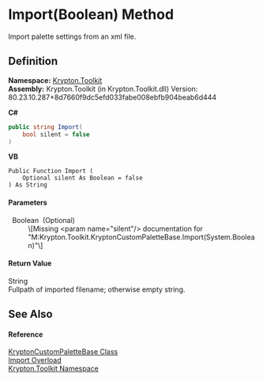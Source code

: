 # Import(Boolean) Method


Import palette settings from an xml file.



## Definition
**Namespace:** <a href="79d2eac2-21f4-54ff-7552-b20c33c30600.md">Krypton.Toolkit</a>  
**Assembly:** Krypton.Toolkit (in Krypton.Toolkit.dll) Version: 80.23.10.287+8d7660f9dc5efd033fabe008ebfb904beab6d444

**C#**
``` C#
public string Import(
	bool silent = false
)
```
**VB**
``` VB
Public Function Import ( 
	Optional silent As Boolean = false
) As String
```



#### Parameters
<dl><dt>  Boolean  (Optional)</dt><dd>\[Missing &lt;param name="silent"/&gt; documentation for "M:Krypton.Toolkit.KryptonCustomPaletteBase.Import(System.Boolean)"\]</dd></dl>

#### Return Value
String  
Fullpath of imported filename; otherwise empty string.

## See Also


#### Reference
<a href="19e895c2-5326-25bf-d4bb-c7367f234f77.md">KryptonCustomPaletteBase Class</a>  
<a href="af698655-8f50-29af-8c6b-ff1492068d07.md">Import Overload</a>  
<a href="79d2eac2-21f4-54ff-7552-b20c33c30600.md">Krypton.Toolkit Namespace</a>  
